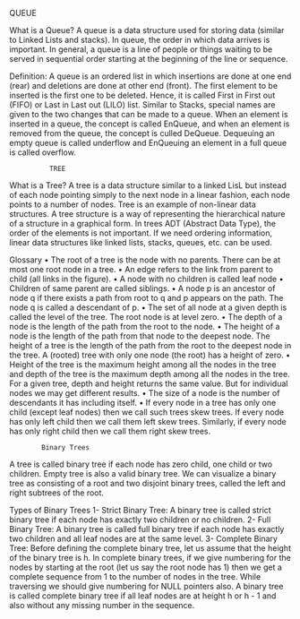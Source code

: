 QUEUE

What is a Queue? 
A queue is a data structure used for storing data (similar to Linked Lists and stacks). 
In queue, the order in which data arrives is important. In general, a queue is a line of people or things waiting to be served in sequential order starting at the beginning of the line or sequence. 

Definition: A queue is an ordered list in which insertions are done at one end (rear) and deletions are done at other end (front). 
The first element to be inserted is the first one to be deleted. Hence, it is called First in First out (FIFO) or Last in Last out (LILO) list. 
Similar to Stacks, special names are given to the two changes that can be made to a queue. 
When an element is inserted in a queue, the concept is called EnQueue, and when an element is removed from the queue, the concept is culled DeQueue. 
Dequeuing an empty queue is called underflow and EnQueuing an element in a full queue is called overflow. 


              TREE
What is a Tree? 
A tree is a data structure similar to a linked LisL but instead of each node pointing simply to the next node in a linear fashion, each node points to a number of nodes. 
Tree is an example of non-linear data structures. A tree structure is a way of representing the hierarchical nature of a structure in a graphical form. 
In trees ADT (Abstract Data Type), the order of the elements is not important. If we need ordering information, linear data structures like linked lists, stacks, queues, etc. can be used. 

Glossary 
• The root of a tree is the node with no parents. There can be at most one root node in a tree.
• An edge refers to the link from parent to child (all links in the figure). 
• A node with no children is called leaf node 
• Children of same parent are called siblings.
• A node p is an ancestor of node q if there exists a path from root to q and p appears on the path. The node q is called a descendant of p.
• The set of all node at a given depth is called the level of the tree. The root node is at level zero.
• The depth of a node is the length of the path from the root to the node. 
• The height of a node is the length of the path from that node to the deepest node. The height of a tree is the length of the path from the root to the deepest node in the tree. A (rooted) tree with only one node (the root) has a height of zero.
• Height of the tree is the maximum height among all the nodes in the tree and depth of the tree is the maximum depth among all the nodes in the tree. For a given tree, depth and height returns the same value. 
But for individual nodes we may get different results. 
• The size of a node is the number of descendants it has including itself.
• If every node in a tree has only one child (except leaf nodes) then we call such trees skew trees. If every node 
has only left child then we call them left skew trees. Similarly, if every node has only right child then we call 
them right skew trees.

            Binary Trees
A tree is called binary tree if each node has zero child, one child or two children. Empty tree is also a valid binary tree. 
We can visualize a binary tree as consisting of a root and two disjoint binary trees, called the left and right subtrees of the root.

Types of Binary Trees 
1- Strict Binary Tree: A binary tree is called strict binary tree if each node has exactly two children or no children.
2- Full Binary Tree: A binary tree is called full binary tree if each node has exactly two children and all leaf nodes are at the same level.
3- Complete Binary Tree: Before defining the complete binary tree, let us assume that the height of the binary tree is h. 
In complete binary trees, if we give numbering for the nodes by starting at the root (let us say the root node has 1) then we get a complete sequence from 1 to the number of nodes in the tree. 
While traversing we should give numbering for NULL pointers also. 
A binary tree is called complete binary tree if all leaf nodes are at height h or h - 1 and also without any missing number in the sequence.
